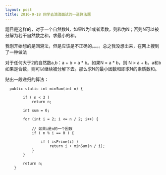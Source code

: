 ```yaml
---
layout: post
title: 2016-9-18 同学去滴滴面试的一道算法题
---
```


题目是这样的，对于一个自然数N，如果N为1或者素数，则和为N；否则N可以被分解为若干自然数之和，求最小的和。

我刚开始想的是回溯法，但是应该是不正确的。。。。总之我没想出来，在网上搜到了一种做法

对于任何大于2的自然数a,b：a + b > a * b。如果N = a * b，则 N > a + b。a和b如果是合数，则可以继续被分解下去。那么求N的最小因数和即求N的素质数和。

贴出一段递归的算法：

      public static int minSum(int n) {
    
      		if ( n < 3 )
      			return n;
    
      		int sum = 0;
    
      		for (int i = 2; i <= n / 2; i++) {
    
      			// 如果i是n的一个因数
      			if ( n % i == 0 ) {
    
      				if ( isPrime(i) )
      					return i + minSum(n / i);
      			}
      		}
    
      		return n;
      	}
